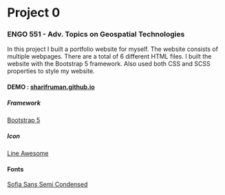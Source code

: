 # Project 0

### ENGO 551 - Adv. Topics on Geospatial Technologies

In this project I built a portfolio website for myself. The website consists of multiple webpages. There are a total of 6 different HTML files. I built the website with the Bootstrap 5 framework. Also used both CSS and SCSS properties to style my website.

#### DEMO : [sharifruman.github.io](https://sharifruman.github.io)

##### Framework

[Bootstrap 5](https://getbootstrap.com/docs/5.0/getting-started/introduction/)

##### Icon

[Line Awesome](https://icons8.com/line-awesome)

#### Fonts

[Sofia Sans Semi Condensed](https://fonts.google.com/specimen/Sofia+Sans+Semi+Condensed?query=sof)




